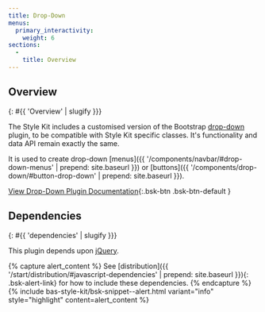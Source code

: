 ```yaml
---
title: Drop-Down
menus:
  primary_interactivity:
    weight: 6
sections:
  -
    title: Overview
---
```


## Overview
{: #{{ 'Overview' | slugify }}}

The Style Kit includes a customised version of the Bootstrap [drop-down](http://getbootstrap.com/javascript/#dropdowns)
plugin, to be compatible with Style Kit specific classes. It's functionality and data API remain exactly the same.

It is used to create drop-down
[menus]({{ '/components/navbar/#drop-down-menus' | prepend: site.baseurl }}) or
[buttons]({{ '/components/drop-down/#button-drop-down' | prepend: site.baseurl }}).

[View Drop-Down Plugin Documentation](http://getbootstrap.com/javascript/#dropdowns){:.bsk-btn .bsk-btn-default }

## Dependencies
{: #{{ 'dependencies' | slugify }}}

This plugin depends upon [jQuery](https://jquery.com).

{% capture alert_content %}
See [distribution]({{ '/start/distribution/#javascript-dependencies' | prepend: site.baseurl }}){: .bsk-alert-link} for
how to include these dependencies.
{% endcapture %}
{% include bas-style-kit/bsk-snippet--alert.html
  variant="info"
  style="highlight"
  content=alert_content
%}
